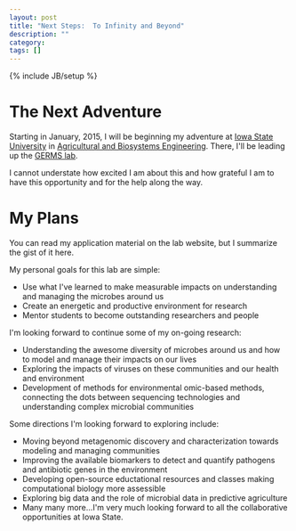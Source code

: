 ```yaml
---
layout: post
title: "Next Steps:  To Infinity and Beyond"
description: ""
category: 
tags: []
---
```

{% include JB/setup %}

# The Next Adventure

Starting in January, 2015, I will be beginning my adventure at [Iowa State University](http://www.iastate.edu/) in [Agricultural and Biosystems Engineering](http://www.abe.iastate.edu).  There, I'll be leading up the [GERMS lab](http://www.germslab.org).

I cannot understate how excited I am about this and how grateful I am to have this opportunity and for the help along the way.

# My Plans

You can read my application material on the lab website, but I summarize the gist of it here.

My personal goals for this lab are simple:

* Use what I've learned to make measurable impacts on understanding and managing the microbes around us
* Create an energetic and productive environment for research
* Mentor students to become outstanding researchers and people

I'm looking forward to continue some of my on-going research:

* Understanding the awesome diversity of microbes around us and how to model and manage their impacts on our lives
* Exploring the impacts of viruses on these communities and our health and environment
* Development of methods for environmental omic-based methods, connecting the dots between sequencing technologies and understanding complex microbial communities

Some directions I'm looking forward to exploring include:

* Moving beyond metagenomic discovery and characterization towards modeling and managing communities 
* Improving the available biomarkers to detect and quantify pathogens and antibiotic genes in the environment
* Developing open-source eductational resources and classes making computational biology more assessible
* Exploring big data and the role of microbial data in predictive agriculture
* Many many more...I'm very much looking forward to all the collaborative opportunities at Iowa State.

